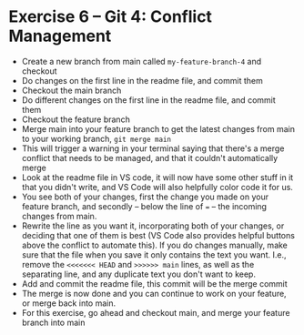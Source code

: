 # Exercise 6 – Git 4: Conflict Management

- Create a new branch from main called `my-feature-branch-4` and checkout
- Do changes on the first line in the readme file, and commit them
- Checkout the main branch
- Do different changes on the first line in the readme file, and commit them
- Checkout the feature branch
- Merge main into your feature branch to get the latest changes from main to your working branch, `git merge main`
- This will trigger a warning in your terminal saying that there's a merge conflict that needs to be managed, and that it couldn't automatically merge
- Look at the readme file in VS code, it will now have some other stuff in it that you didn't write, and VS Code will also helpfully color code it for us.
- You see both of your changes, first the change you made on your feature branch, and secondly – below the line of `=` – the incoming changes from main.
- Rewrite the line as you want it, incorporating both of your changes, or deciding that one of them is best (VS Code also provides helpful buttons above the conflict to automate this). If you do changes manually, make sure that the file when you save it only contains the text you want. I.e., remove the `<<<<<<< HEAD` and `>>>>>> main` lines, as well as the separating line, and any duplicate text you don't want to keep.
- Add and commit the readme file, this commit will be the merge commit
- The merge is now done and you can continue to work on your feature, or merge back into main.
- For this exercise, go ahead and checkout main, and merge your feature branch into main
